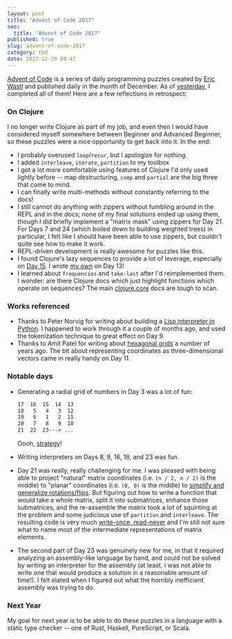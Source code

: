 ```yaml
---
layout: post
title: "Advent of Code 2017"
seo:
  title: "Advent of Code 2017"
published: true
slug: advent-of-code-2017
category: tbd
date: 2017-12-29 09:47
---
```


[Advent of Code][aoc] is a series of daily programming puzzles created by [Eric Wastl][wastl] and published daily in the month of December.
As of [yesterday][gh], I completed all of them!
Here are a few reflections in retrospect:

### On Clojure

I no longer write Clojure as part of my job, and even then I would have considered myself somewhere between Beginner and Advanced Beginner, so these puzzles were a nice opportunity to get back into it.
In the end:

- I probably overused `loop`/`recur`, but I apologize for nothing.
- I added `interleave`, `iterate`, `partition` to my toolbox
- I got a lot more comfortable using features of Clojure I'd only used lightly before -- map destructuring, `comp` and `partial` are the big three that come to mind.
- I can finally write multi-methods without constantly referring to the docs!
- I still cannot do anything with zippers without fumbling around in the REPL and in the docs; none of my final solutions ended up using them, though I did briefly implement a "matrix mask" using zippers for Day 21.
  For Days 7 and 24 (which boiled down to building weighted trees) in particular, I felt like I should have been able to use zippers, but couldn't quite see how to make it work.
- REPL-driven development is really awesome for puzzles like this.
- I found Clojure's lazy sequences to provide a lot of leverage, especially on [Day 15][fifteen].
  I wrote [my own][oscillator] on Day 13!
- I learned about `frequencies` and `take-last` after I'd reimplemented them.
  I wonder: are there Clojure docs which just highlight functions which operate on sequences?
  The main [clojure.core][core] docs are tough to scan.

### Works referenced

- Thanks to Peter Norvig for writing about building a [Lisp interpreter in Python][norvig].
  I happened to work through it a couple of months ago, and used the tokenization technique to great effect on Day 9.
- Thanks to Amit Patel for writing about [hexagonal grids][redblob] a number of years ago.
  The bit about representing coordinates as three-dimensional vectors came in really handy on Day 11.

### Notable days

- Generating a radial grid of numbers in Day 3 was a lot of fun:

    ```txt
    17  16  15  14  13
    18   5   4   3  12
    19   6   1   2  11
    20   7   8   9  10
    21  22  23---> ...
    ```

    Oooh, [strategy][strategy]!
- Writing interpreters on Days 8, 9, 16, 18, and 23 was fun.
- Day 21 was really, really challenging for me.
  I was pleased with being able to project "natural" matrix coordinates (i.e. `(n / 2, n / 2)` is the middle) to "planar" coordinates (i.e. `(0, 0)` is the middle) to [simplify and generalize rotations/flips][rotate-and-flip].
  But figuring out how to write a function that would take a whole matrix, split it into submatrices, enhance those submatrices, and the re-assemble the matrix took a lot of squinting at the problem and some judicious use of `partition` and `interleave`.
  The resulting code is very much [write-once, read-never][darkmagic] and I'm still not sure what to name most of the intermediate representations of matrix elements.
- The second part of Day 23 was genuinely new for me, in that it required analyzing an assembly-like language by hand, and could not be solved by writing an interpreter for the assembly (at least, I was not able to write one that would produce a solution in a reasonable amount of time!).
  I felt elated when I figured out what the horribly inefficient assembly was trying to do.

### Next Year

My goal for next year is to be able to do these puzzles in a language with a static type checker -- one of Rust, Haskell, PureScript, or Scala.

[aoc]: https://adventofcode.com/2017
[wastl]: http://was.tl/
[gh]: https://github.com/bcobb/advent-of-code-2017/commit/07fd7c4e961cdde66248b8574320537af97abbad
[norvig]: http://norvig.com/lispy.html
[redblob]: https://www.redblobgames.com/grids/hexagons/
[oscillator]: https://github.com/bcobb/advent-of-code-2017/blob/master/src/advent/thirteen.clj#L21-L29
[fifteen]: https://github.com/bcobb/advent-of-code-2017/blob/master/src/advent/fifteen.clj
[core]: https://clojuredocs.org/clojure.core
[strategy]: https://github.com/bcobb/advent-of-code-2017/blob/master/src/advent/three.clj#L3-L23
[darkmagic]: https://github.com/bcobb/advent-of-code-2017/blob/master/src/advent/twenty_one.clj#L146-L156
[rotate-and-flip]: https://github.com/bcobb/advent-of-code-2017/blob/master/src/advent/twenty_one.clj#L57-L83
